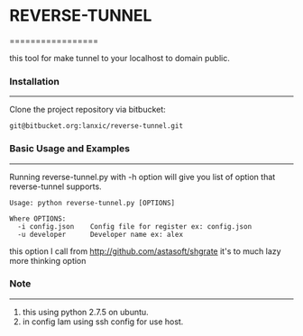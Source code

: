 # REVERSE-TUNNEL
=================

this tool for make tunnel to your localhost to domain public.

### Installation ###
---

Clone the project repository via bitbucket:
```
git@bitbucket.org:lanxic/reverse-tunnel.git

```

### Basic Usage and Examples ###
---

Running reverse-tunnel.py with -h option will give you list of option that reverse-tunnel supports.
```
Usage: python reverse-tunnel.py [OPTIONS]

Where OPTIONS:
  -i config.json    Config file for register ex: config.json
  -u developer      Developer name ex: alex
```
this option I call from http://github.com/astasoft/shgrate it's to much lazy more thinking option

### Note ###
---

1. this using python 2.7.5 on ubuntu.
2. in config Iam using ssh config for use host.
